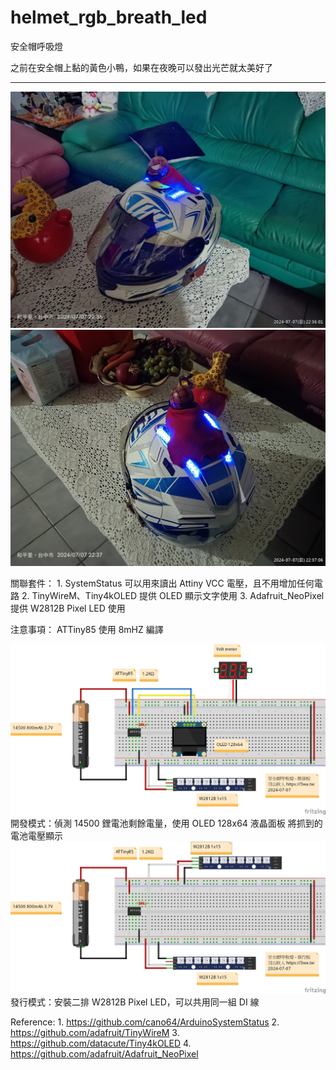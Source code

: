 # helmet_rgb_breath_led
安全帽呼吸燈

之前在安全帽上黏的黃色小鴨，如果在夜晚可以發出光芒就太美好了
<hr>
<img src="snapshot/s1.jpg">
<br>
<img src="snapshot/s2.jpg">
<br>

關聯套件：
	1. SystemStatus 可以用來讀出 Attiny VCC 電壓，且不用增加任何電路
	2. TinyWireM、Tiny4kOLED 提供 OLED 顯示文字使用
	3. Adafruit_NeoPixel 提供 W2812B Pixel LED 使用

注意事項：
ATTiny85 使用 8mHZ 編譯

<img src="snapshot/helmet_rgb_breath_led_devel.png">
開發模式：偵測 14500 鋰電池剩餘電量，使用 OLED 128x64 液晶面板
將抓到的電池電壓顯示

<img src="snapshot/helmet_rgb_breath_led_release.png">
發行模式：安裝二排 W2812B Pixel LED，可以共用同一組 DI 線


Reference:
	1. https://github.com/cano64/ArduinoSystemStatus
	2. https://github.com/adafruit/TinyWireM
	3. https://github.com/datacute/Tiny4kOLED
	4. https://github.com/adafruit/Adafruit_NeoPixel
